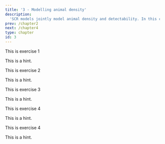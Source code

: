 ```yaml
---
title: '3 - Modelling animal density'
description:
  'SCR models jointly model animal density and detectability. In this chapter, you will learn how to model animal density, including estimating the relationships between animal density and spatial covariates.'
prev: /chapter2
next: /chapter4
type: chapter
id: 3
---
```


<exercise id="1" title="Density and abundance">

This is exercise 1

<codeblock id="01_03">

This is a hint.

</codeblock>

</exercise>

<exercise id="2" title="Adding density covariates">

This is exercise 2

<codeblock id="01_03">

This is a hint.

</codeblock>

</exercise>


<exercise id="3" title="Non-linear covariate relationships">

This is exercise 3

<codeblock id="01_03">

This is a hint.

</codeblock>

</exercise>

<exercise id="4" title="Built-in density covariates">

This is exercise 4

<codeblock id="01_03">

This is a hint.

</codeblock>

</exercise>

<exercise id="5" title="Different kinds of density surface">

This is exercise 4

<codeblock id="01_03">

This is a hint.

</codeblock>

</exercise>